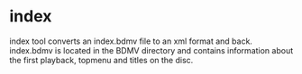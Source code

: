 # index

index tool converts an index.bdmv file to an xml format and back.  index.bdmv is located in the BDMV directory and contains information about the first playback, topmenu and titles on the disc.
